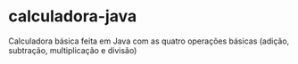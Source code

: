# calculadora-java
Calculadora básica feita em Java com as quatro operações básicas (adição, subtração, multiplicação e divisão)  
